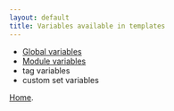 ```yaml
---
layout: default
title: Variables available in templates
---
```


- [Global variables](global_variables.md)
- [Module variables](module_variables.md)
- tag variables
- custom set variables

[Home](index.md).

